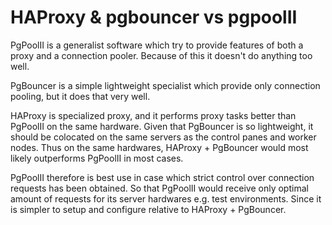 # HAProxy & pgbouncer vs pgpoolII

PgPoolII is a generalist software which try to provide features of both a proxy and a connection pooler. Because of this it doesn't do anything too well.

PgBouncer is a simple lightweight specialist which provide only connection pooling, but it does that very well.

HAProxy is specialized proxy, and it performs proxy tasks better than PgPoolII on the same hardware.
Given that PgBouncer is so lightweight, it should be colocated on the same servers as the control panes and worker nodes. Thus on the same hardwares, HAProxy + PgBouncer would most likely outperforms PgPoolII in most cases.

PgPoolII therefore is best use in case which strict control over connection requests has been obtained. So that PgPoolII would receive only optimal amount of requests for its server hardwares e.g. test environments. Since it is simpler to setup and configure relative to HAProxy + PgBouncer.
